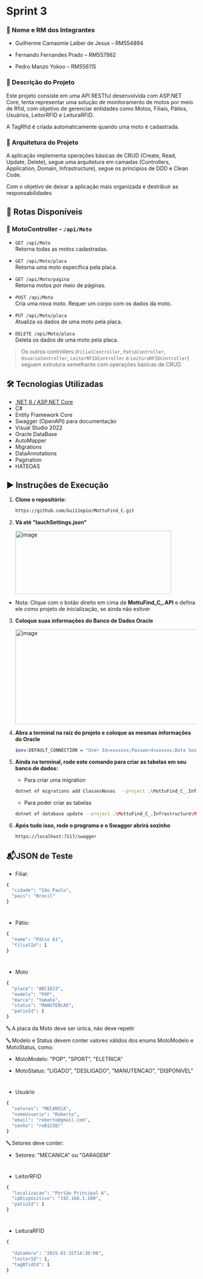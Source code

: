 # Sprint 3

### 👥 Nome e RM dos Integrantes

- Guilherme Camasmie Laiber de Jesus – RM554894

- Fernando Fernandes Prado – RM557982

- Pedro Manzo Yokoo – RM556115

### 📌 Descrição do Projeto

Este projeto consiste em uma API RESTful desenvolvida com ASP.NET Core, tenta representar uma solução de monitoramento de motos por meio de Rfid, com objetivo de gerenciar entidades como Motos, Filiais, Pátios, Usuários, LeitorRFID e LeituraRFID. 

A TagRfid é criada automaticamente quando uma moto é cadastrada.

### 📌 Arquitetura do Projeto

A aplicação implementa operações básicas de CRUD (Create, Read, Update, Delete), segue uma arquitetura em camadas (Controllers, Application, Domain, Infrastructure), segue os príncipios de DDD e Clean Code.

Com o objetivo de deixar a aplicação mais organizada e destribuir as responsabilidades

## 🚀 Rotas Disponíveis

### 📍 MotoController - `/api/Moto`
- `GET /api/Moto`  
  Retorna todas as motos cadastradas.

- `GET /api/Moto/placa`  
  Retorna uma moto específica pela placa.

- `GET /api/Moto/pagina`  
  Retorna motos por meio de páginas.

- `POST /api/Moto`  
  Cria uma nova moto. Requer um corpo com os dados da moto.

- `PUT /api/Moto/placa`  
  Atualiza os dados de uma moto pela placa.

- `DELETE /api/Moto/placa`  
  Deleta os dados de uma moto pela placa.

> Os outros controllers (`FilialController`, `PatioController`, `UsuarioController`, `LeitorRFIDController` e `LeituraRFIDController`) seguem estrutura semelhante com operações básicas de CRUD.

## 🛠️ Tecnologias Utilizadas

- [.NET 6 / ASP.NET Core](https://dotnet.microsoft.com/)
- C#
- Entity Framework Core
- Swagger (OpenAPI) para documentação
- Visual Studio 2022
- Oracle DataBase
- AutoMapper
- Migrations
- DataAnnotations
- Pagination
- HATEOAS

## ▶️ Instruções de Execução

1. **Clone o repositório:**
   ```bash
   https://github.com/Gui11epio/MottuFind_C.git
   

2. **Vá até "lauchSettings.json"**
   
   <img width="412" height="167" alt="image" src="https://github.com/user-attachments/assets/5f3c5fa2-cff7-4fa2-9300-9a0e745c5a24" />
   
- Nota: Clique com o botão direito em cima de **MottuFind_C_.API** e defina ele como projeto de inicialização, se ainda não estiver 


3. **Coloque suas informações do Banco de Dados Oracle**

   <img width="995" height="251" alt="image" src="https://github.com/user-attachments/assets/3815d7d0-6038-48f9-84e4-5b16fc378e18" />


4. **Abra a terminal na raiz do projeto e coloque as mesmas informações do Oracle**
   ```bash
   $env:DEFAULT_CONNECTION = "User Id=xxxxxxx;Password=xxxxxx;Data Source=xxxxxxxxxxxx:1521/ORCL"

5. **Ainda na terminal, rode este comando para criar as tabelas em seu banco de dados:**

   - Para criar uma migration
   ```bash
   dotnet ef migrations add ClassesNovas  --project .\MottuFind_C_.Infrastructure\MottuFind_C_.Infrastructure.csproj  --startup-project .\MottuFind\MottuFind_C_.API.csproj  --context AppDbContext
   ```
   - Para poder criar as tabelas
   ```bash
   dotnet ef database update --project .\MottuFind_C_.Infrastructure\MottuFind_C_.Infrastructure.csproj --startup-project .\MottuFind\MottuFind_C_.API.csproj --context AppDbContext
   ```

7. **Após tudo isso, rode o programa e o Swagger abrirá sozinho**
   ```bash
   https://localhost:7117/swagger


## 📬JSON de Teste

- Filial:
  
```bash
{
  "cidade": "São Paulo",
  "pais": "Brasil"
}
```

#

- Pátio:
  
```bash
{
  "nome": "Pátio A1",
  "filialId": 1
}
```

#

- Moto
  
```bash
{
  "placa": "ABC1D23",
  "modelo": "POP",
  "marca": "Yamaha",
  "status": "MANUTENCAO",
  "patioId": 1
}
```
🔤 A placa da Moto deve ser única, não deve repetir

🔤 Modelo e Status devem conter valores válidos dos enums MotoModelo e MotoStatus, como:

- MotoModelo: "POP", "SPORT", "ELETRICA"
  
- MotoStatus: "LIGADO", "DESLIGADO", "MANUTENCAO", "DISPONIVEL"

#

- Usuário
```bash
{
  "setores": "MECANICA",
  "nomeUsuario": "Roberto",
  "email": "roberto@gmail.com",
  "senha": "roB123@!"
}
```
🔤 Setores deve conter:

- Setores: "MECANICA" ou "GARAGEM"


#

- LeitorRFID
```bash
{
  "localizacao": "Portão Principal A",
  "ipDispositivo": "192.168.1.100",
  "patioId": 1
}
```

#

- LeituraRFID
```bash
{
  
  "dataHora": "2025-01-15T14:30:00",
  "leitorId": 1,
  "tagRfidId": 1
}

```




  



   
